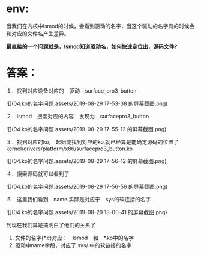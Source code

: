 # env:

当我们在内核中lsmod的时候，会看到驱动的名字，当这个驱动的名字有的时候会和对应的文件名产生差异。

**最直接的一个问题就是，lsmod知道驱动名，如何快速定位出，源码文件?**

# 答案：

１．找到对应设备对应的　驱动　surface_pro3_button

![](04.ko的名字问题.assets/2019-08-29 17-53-38 的屏幕截图.png)

２．lsmod　搜索对应的内容　发现为　surfacepro3_button

![](04.ko的名字问题.assets/2019-08-29 17-55-12 的屏幕截图.png)

３．找到对应的ko,　起始能找到对应的ko,就已经算是能确定源码的位置了　kernel/drivers/platform/x86/surfacepro3_button.ko

![](04.ko的名字问题.assets/2019-08-29 17-56-12 的屏幕截图.png)

４．搜索源码就可以看到了

![](04.ko的名字问题.assets/2019-08-29 17-56-56 的屏幕截图.png)

５．这里我们看到　name 实际是对应于　sys的软连接的名字

![](04.ko的名字问题.assets/2019-08-29 18-00-41 的屏幕截图.png)

到现在我们算是搞明白了他们的关系了

1. 文件的名字(*.c)对应：　lsmod　和　*.ko中的名字
2. 驱动中name字段，对应了 sys/ 中的软链接的名字